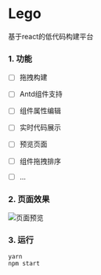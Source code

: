 # Lego
基于react的低代码构建平台

### 1. 功能

- [ ] 拖拽构建
- [ ] Antd组件支持
- [ ] 组件属性编辑
- [ ] 实时代码展示
- [ ] 预览页面
- [ ] 组件拖拽排序
- [ ] ...



### 2. 页面效果

![页面预览](https://static.aistarfish.com/front-release/file/F2021111110282204500002136.page.png)



### 3. 运行

```
yarn
npm start
```

